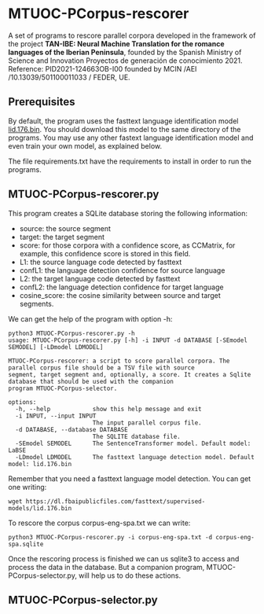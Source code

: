 # MTUOC-PCorpus-rescorer
A set of programs to rescore parallel corpora developed in the framework of the project **TAN-IBE: Neural Machine Translation for the romance languages of the Iberian Peninsula**, founded by the Spanish Ministry of Science and Innovation Proyectos de generación de conocimiento 2021. Reference: PID2021-124663OB-I00 founded by MCIN /AEI /10.13039/501100011033 / FEDER, UE.

## Prerequisites

By default, the program uses the fasttext language identification model [lid.176.bin](https://dl.fbaipublicfiles.com/fasttext/supervised-models/lid.176.bin). You should download this model to the same directory of the programs. You may use any other fastext language identification model and even train your own model, as explained below.

The file requirements.txt have the requirements to install in order to run the programs.

## MTUOC-PCorpus-rescorer.py

This program creates a SQLite database storing the following information:

* source: the source segment
* target: the target segment
* score: for those corpora with a confidence score, as CCMatrix, for example, this confidence score is stored in this field.
* L1: the source language code detected by fasttext
* confL1: the language detection confidence for source language
* L2: the target language code detected by fasttext
* confL2: the language detection confidence for target language
* cosine_score: the cosine similarity between source and target segments.

We can get the help of the program with option -h:

```
python3 MTUOC-PCorpus-rescorer.py -h
usage: MTUOC-PCorpus-rescorer.py [-h] -i INPUT -d DATABASE [-SEmodel SEMODEL] [-LDmodel LDMODEL]

MTUOC-PCorpus-rescorer: a script to score parallel corpora. The parallel corpus file should be a TSV file with source
segment, target segment and, optionally, a score. It creates a Sqlite database that should be used with the companion
program MTUOC-PCorpus-selector.

options:
  -h, --help            show this help message and exit
  -i INPUT, --input INPUT
                        The input parallel corpus file.
  -d DATABASE, --database DATABASE
                        The SQLITE database file.
  -SEmodel SEMODEL      The SentenceTransformer model. Default model: LaBSE
  -LDmodel LDMODEL      The fasttext language detection model. Default model: lid.176.bin
```

Remember that you need a fasttext language model detection. You can get one writing:

`wget https://dl.fbaipublicfiles.com/fasttext/supervised-models/lid.176.bin`

To rescore the corpus corpus-eng-spa.txt we can write:

`python3 MTUOC-PCorpus-rescorer.py -i corpus-eng-spa.txt -d corpus-eng-spa.sqlite`



Once the rescoring process is finished we can us sqlite3 to access and process the data in the database. But a companion program, MTUOC-PCorpus-selector.py, will help us to do these actions.

## MTUOC-PCorpus-selector.py

